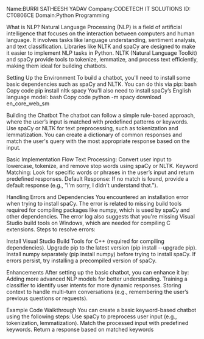 Name:BURRI SATHEESH YADAV
 Company:CODETECH IT SOLUTIONS 
 ID: CT0806CE
 Domain:Python Programming

What is NLP? Natural Language Processing (NLP) is a field of artificial intelligence that focuses on the interaction between computers and human language. It involves tasks like language understanding, sentiment analysis, and text classification.
Libraries like NLTK and spaCy are designed to make it easier to implement NLP tasks in Python. NLTK (Natural Language Toolkit) and spaCy provide tools to tokenize, lemmatize, and process text efficiently, making them ideal for building chatbots.

Setting Up the Environment To build a chatbot, you'll need to install some basic dependencies such as spaCy and NLTK. You can do this via pip: bash Copy code pip install nltk spacy You'll also need to install spaCy’s English language model: bash Copy code python -m spacy download en_core_web_sm

Building the Chatbot The chatbot can follow a simple rule-based approach, where the user’s input is matched with predefined patterns or keywords. Use spaCy or NLTK for text preprocessing, such as tokenization and lemmatization. You can create a dictionary of common responses and match the user's query with the most appropriate response based on the input.

Basic Implementation Flow Text Processing: Convert user input to lowercase, tokenize, and remove stop words using spaCy or NLTK. Keyword Matching: Look for specific words or phrases in the user’s input and return predefined responses. Default Response: If no match is found, provide a default response (e.g., "I'm sorry, I didn't understand that.").

Handling Errors and Dependencies You encountered an installation error when trying to install spaCy. The error is related to missing build tools required for compiling packages like numpy, which is used by spaCy and other dependencies. The error log also suggests that you're missing Visual Studio build tools on Windows, which are needed for compiling C extensions. Steps to resolve errors:

Install Visual Studio Build Tools for C++ (required for compiling dependencies). Upgrade pip to the latest version (pip install --upgrade pip). Install numpy separately (pip install numpy) before trying to install spaCy. If errors persist, try installing a precompiled version of spaCy.

Enhancements After setting up the basic chatbot, you can enhance it by: Adding more advanced NLP models for better understanding. Training a classifier to identify user intents for more dynamic responses. Storing context to handle multi-turn conversations (e.g., remembering the user’s previous questions or requests).

Example Code Walkthrough You can create a basic keyword-based chatbot using the following steps: Use spaCy to preprocess user input (e.g., tokenization, lemmatization). Match the processed input with predefined keywords. Return a response based on matched keywords
